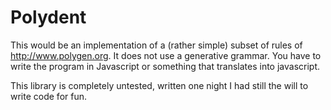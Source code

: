 # Polydent

This would be an implementation of a (rather simple) subset of rules of http://www.polygen.org.
It does not use a generative grammar. You have to write the program in Javascript or something that
translates into javascript.

This library is completely untested, written one night I had still the will to write code for fun.

